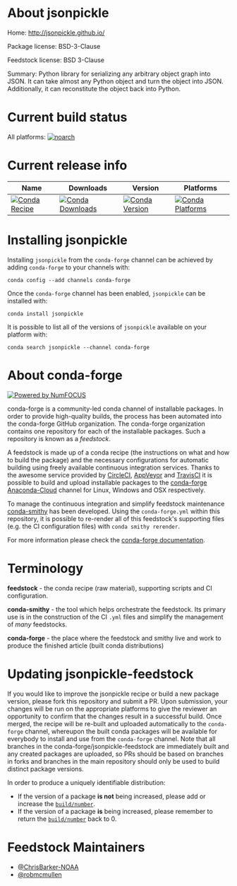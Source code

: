 <!--
# -*- mode: jinja -*-
-->

About jsonpickle
================

Home: http://jsonpickle.github.io/

Package license: BSD-3-Clause

Feedstock license: BSD 3-Clause

Summary: Python library for serializing any arbitrary object graph into JSON. It can take almost any Python object and turn the object into JSON. Additionally, it can reconstitute the object back into Python.



Current build status
====================

All platforms:
[![noarch](https://img.shields.io/circleci/project/github/conda-forge/jsonpickle-feedstock/master.svg?label=noarch)](https://circleci.com/gh/conda-forge/jsonpickle-feedstock)

Current release info
====================

| Name | Downloads | Version | Platforms |
| --- | --- | --- | --- |
| [![Conda Recipe](https://img.shields.io/badge/recipe-jsonpickle-green.svg)](https://anaconda.org/conda-forge/jsonpickle) | [![Conda Downloads](https://img.shields.io/conda/dn/conda-forge/jsonpickle.svg)](https://anaconda.org/conda-forge/jsonpickle) | [![Conda Version](https://img.shields.io/conda/vn/conda-forge/jsonpickle.svg)](https://anaconda.org/conda-forge/jsonpickle) | [![Conda Platforms](https://img.shields.io/conda/pn/conda-forge/jsonpickle.svg)](https://anaconda.org/conda-forge/jsonpickle) |

Installing jsonpickle
=====================

Installing `jsonpickle` from the `conda-forge` channel can be achieved by adding `conda-forge` to your channels with:

```
conda config --add channels conda-forge
```

Once the `conda-forge` channel has been enabled, `jsonpickle` can be installed with:

```
conda install jsonpickle
```

It is possible to list all of the versions of `jsonpickle` available on your platform with:

```
conda search jsonpickle --channel conda-forge
```


About conda-forge
=================

[![Powered by NumFOCUS](https://img.shields.io/badge/powered%20by-NumFOCUS-orange.svg?style=flat&colorA=E1523D&colorB=007D8A)](http://numfocus.org)

conda-forge is a community-led conda channel of installable packages.
In order to provide high-quality builds, the process has been automated into the
conda-forge GitHub organization. The conda-forge organization contains one repository
for each of the installable packages. Such a repository is known as a *feedstock*.

A feedstock is made up of a conda recipe (the instructions on what and how to build
the package) and the necessary configurations for automatic building using freely
available continuous integration services. Thanks to the awesome service provided by
[CircleCI](https://circleci.com/), [AppVeyor](https://www.appveyor.com/)
and [TravisCI](https://travis-ci.org/) it is possible to build and upload installable
packages to the [conda-forge](https://anaconda.org/conda-forge)
[Anaconda-Cloud](https://anaconda.org/) channel for Linux, Windows and OSX respectively.

To manage the continuous integration and simplify feedstock maintenance
[conda-smithy](https://github.com/conda-forge/conda-smithy) has been developed.
Using the ``conda-forge.yml`` within this repository, it is possible to re-render all of
this feedstock's supporting files (e.g. the CI configuration files) with ``conda smithy rerender``.

For more information please check the [conda-forge documentation](https://conda-forge.org/docs/).

Terminology
===========

**feedstock** - the conda recipe (raw material), supporting scripts and CI configuration.

**conda-smithy** - the tool which helps orchestrate the feedstock.
                   Its primary use is in the construction of the CI ``.yml`` files
                   and simplify the management of *many* feedstocks.

**conda-forge** - the place where the feedstock and smithy live and work to
                  produce the finished article (built conda distributions)


Updating jsonpickle-feedstock
=============================

If you would like to improve the jsonpickle recipe or build a new
package version, please fork this repository and submit a PR. Upon submission,
your changes will be run on the appropriate platforms to give the reviewer an
opportunity to confirm that the changes result in a successful build. Once
merged, the recipe will be re-built and uploaded automatically to the
`conda-forge` channel, whereupon the built conda packages will be available for
everybody to install and use from the `conda-forge` channel.
Note that all branches in the conda-forge/jsonpickle-feedstock are
immediately built and any created packages are uploaded, so PRs should be based
on branches in forks and branches in the main repository should only be used to
build distinct package versions.

In order to produce a uniquely identifiable distribution:
 * If the version of a package **is not** being increased, please add or increase
   the [``build/number``](https://conda.io/docs/user-guide/tasks/build-packages/define-metadata.html#build-number-and-string).
 * If the version of a package **is** being increased, please remember to return
   the [``build/number``](https://conda.io/docs/user-guide/tasks/build-packages/define-metadata.html#build-number-and-string)
   back to 0.

Feedstock Maintainers
=====================

* [@ChrisBarker-NOAA](https://github.com/ChrisBarker-NOAA/)
* [@robmcmullen](https://github.com/robmcmullen/)

